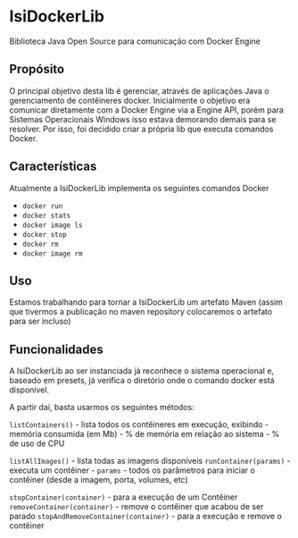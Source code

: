 # IsiDockerLib
Biblioteca Java Open Source para comunicação com Docker Engine

## Propósito
O principal objetivo desta lib é gerenciar, através de aplicações Java o gerenciamento de contêineres docker. Inicialmente o objetivo era comunicar diretamente com a Docker Engine via a Engine API, porém para Sistemas Operacionais Windows isso estava demorando demais para se resolver. Por isso, foi decidido criar a própria lib que executa comandos Docker.

## Características
Atualmente a IsiDockerLib implementa os seguintes comandos Docker
- `docker run` 
- `docker stats`
- `docker image ls`
- `docker stop`
- `docker rm`
- `docker image rm`

## Uso
 Estamos trabalhando para tornar a IsiDockerLib um artefato Maven (assim que tivermos a publicação no maven repository colocaremos o artefato para ser incluso)
 
## Funcionalidades

A IsiDockerLib ao ser instanciada já reconhece o sistema operacional e, baseado em presets, já verifica o diretório onde o comando docker está disponível.

A partir daí, basta usarmos os seguintes métodos:

`listContainers()` - lista todos os contêineres em execução, exibindo
	- memória consumida (em Mb)
	- % de memória em relação ao sistema
	- % de uso de CPU
	
`listAllImages()` - lista todas as imagens disponíveis
`runContainer(params)` - executa um contêiner 
	- `params` - todos os parâmetros para iniciar o contêiner (desde a imagem, porta, volumes, etc)
	
`stopContainer(container)` - para a execução de um Contêiner
`removeContainer(container)` - remove o contêiner que acabou de ser parado
`stopAndRemoveContainer(container)` - para a execução e remove o contêiner



